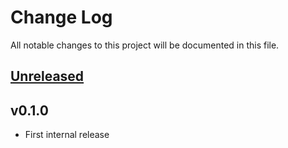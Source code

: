 # Change Log
All notable changes to this project will be documented in this file.

## [Unreleased]

## v0.1.0
* First internal release

[Unreleased]: https://github.com/omegat-org/segmentation-migrator/compare/v0.1.0...HEAD
